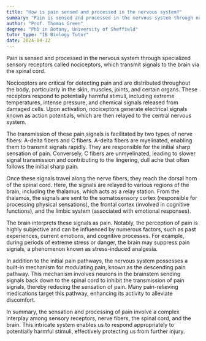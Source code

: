 ```yaml
---
title: "How is pain sensed and processed in the nervous system?"
summary: "Pain is sensed and processed in the nervous system through nociceptors that send signals to the brain via the spinal cord."
author: "Prof. Thomas Green"
degree: "PhD in Botany, University of Sheffield"
tutor_type: "IB Biology Tutor"
date: 2024-04-12
---
```


Pain is sensed and processed in the nervous system through specialized sensory receptors called nociceptors, which transmit signals to the brain via the spinal cord.

Nociceptors are critical for detecting pain and are distributed throughout the body, particularly in the skin, muscles, joints, and certain organs. These receptors respond to potentially harmful stimuli, including extreme temperatures, intense pressure, and chemical signals released from damaged cells. Upon activation, nociceptors generate electrical signals known as action potentials, which are then relayed to the central nervous system.

The transmission of these pain signals is facilitated by two types of nerve fibers: A-delta fibers and C fibers. A-delta fibers are myelinated, enabling them to transmit signals rapidly. They are responsible for the initial sharp sensation of pain. Conversely, C fibers are unmyelinated, leading to slower signal transmission and contributing to the lingering, dull ache that often follows the initial sharp pain.

Once these signals travel along the nerve fibers, they reach the dorsal horn of the spinal cord. Here, the signals are relayed to various regions of the brain, including the thalamus, which acts as a relay station. From the thalamus, the signals are sent to the somatosensory cortex (responsible for processing physical sensations), the frontal cortex (involved in cognitive functions), and the limbic system (associated with emotional responses).

The brain interprets these signals as pain. Notably, the perception of pain is highly subjective and can be influenced by numerous factors, such as past experiences, current emotions, and cognitive processes. For example, during periods of extreme stress or danger, the brain may suppress pain signals, a phenomenon known as stress-induced analgesia.

In addition to the initial pain pathways, the nervous system possesses a built-in mechanism for modulating pain, known as the descending pain pathway. This mechanism involves neurons in the brainstem sending signals back down to the spinal cord to inhibit the transmission of pain signals, thereby reducing the sensation of pain. Many pain-relieving medications target this pathway, enhancing its activity to alleviate discomfort.

In summary, the sensation and processing of pain involve a complex interplay among sensory receptors, nerve fibers, the spinal cord, and the brain. This intricate system enables us to respond appropriately to potentially harmful stimuli, effectively protecting us from further injury.
    
